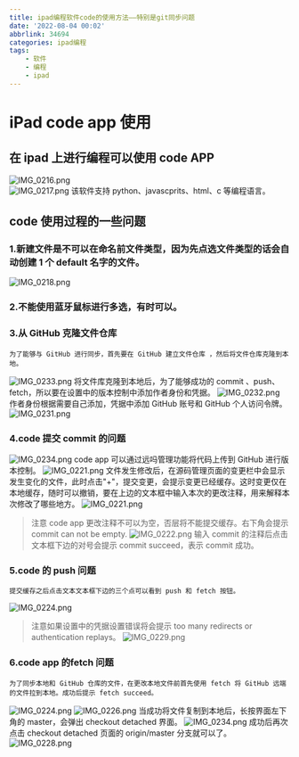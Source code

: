 ```yaml
---
title: ipad编程软件code的使用方法——特别是git同步问题
date: '2022-08-04 00:02'
abbrlink: 34694
categories: ipad编程
tags: 
    - 软件
    - 编程
    - ipad
---
```

<!-- 
---
title: 基于Hexo的hexo-theme-matery主题搭建博客并优化
date: 2019-10-03 14:25:00
author: 悟尘
img: /source/images/xxx.jpg
top: true
cover: true
coverImg: /images/1.jpg
password: 8d969eef6ecad3c29a3a629280e686cf0c3f5d5a86aff3ca12020c923adc6c92
toc: false
mathjax: false
summary: 这是你自定义的文章摘要内容，如果这个属性有值，文章卡片摘要就显示这段文字，否则程序会自动截取文章的部分内容作为摘要
categories: 工具
tags:
  - blog
  - hexo
---
标题行示例

-->
# iPad code app 使用
## 在 ipad 上进行编程可以使用 code APP
![IMG_0216.png](http://ezblog.gnway.cc/i/2022/08/17/62fcb08bad3c8.png)    
![IMG_0217.png](http://ezblog.gnway.cc/i/2022/08/17/62fcb3006912b.png)
    该软件支持 python、javascprits、html、c 等编程语言。
## code 使用过程的一些问题
### 1.新建文件是不可以在命名前文件类型，因为先点选文件类型的话会自动创建 1 个 default 名字的文件。
![IMG_0218.png](http://ezblog.gnway.cc/i/2022/08/17/62fcb31c9520e.png)
### 2.不能使用蓝牙鼠标进行多选，有时可以。
### 3.从 GitHub 克隆文件仓库
    为了能够与 GitHub 进行同步，首先要在 GitHub 建立文件仓库 ，然后将文件仓库克隆到本地。
![IMG_0233.png](http://ezblog.gnway.cc/i/2022/08/17/62fcb37872c77.png)
    将文件库克隆到本地后，为了能够成功的 commit 、push、fetch，所以要在设置中的版本控制中添加作者身份和凭据。
![IMG_0232.png](http://ezblog.gnway.cc/i/2022/08/17/62fcb39c3378d.png)
    作者身份根据需要自己添加，凭据中添加 GitHub 账号和 GitHub 个人访问令牌。
![IMG_0231.png](http://ezblog.gnway.cc/i/2022/08/17/62fcb3bc366b3.png)
### 4.code 提交 commit 的问题
![IMG_0234.png](http://ezblog.gnway.cc/i/2022/08/17/62fcb3dc97699.png)
    code app 可以通过远吗管理功能将代码上传到 GitHub 进行版本控制。
![IMG_0221.png](http://ezblog.gnway.cc/i/2022/08/17/62fcba697489f.png)
    文件发生修改后，在源码管理页面的变更栏中会显示发生变化的文件，此时点击"+"，提交变更，会提示变更已经缓存。这时变更仅在本地缓存，随时可以撤销，要在上边的文本框中输入本次的更改注释，用来解释本次修改了哪些地方。
![IMG_0221.png](http://ezblog.gnway.cc/i/2022/08/17/62fcba697489f.png)
> 注意 code app 更改注释不可以为空，否层将不能提交缓存。右下角会提示 commit can not be empty.
> ![IMG_0222.png](http://ezblog.gnway.cc/i/2022/08/17/62fcbe7d8e683.png)
    输入 commit 的注释后点击文本框下边的对号会提示 commit succeed，表示 commit 成功。
### 5.code 的 push 问题
    提交缓存之后点击文本文本框下边的三个点可以看到 push 和 fetch 按钮。
![IMG_0224.png](http://ezblog.gnway.cc/i/2022/08/17/62fcbe9dbeea8.png)
> 注意如果设置中的凭据设置错误将会提示 too many redirects or authentication replays。
![IMG_0229.png](http://ezblog.gnway.cc/i/2022/08/17/62fcbecebd738.png)
### 6.code app 的fetch 问题
    为了同步本地和 GitHub 仓库的文件，在更改本地文件前首先使用 fetch 将 GitHub 远端的文件拉到本地。成功后提示 fetch succeed。
![IMG_0224.png](http://ezblog.gnway.cc/i/2022/08/17/62fcbe9dbeea8.png)
![IMG_0226.png](http://ezblog.gnway.cc/i/2022/08/17/62fcbf14966fb.png)
    当成功将文件复制到本地后，长按界面左下角的 master，会弹出 checkout detached 界面。
![IMG_0234.png](http://ezblog.gnway.cc/i/2022/08/17/62fcb3dc97699.png)
    成功后再次点击 checkout detached 页面的 origin/master 分支就可以了。
![IMG_0228.png](http://ezblog.gnway.cc/i/2022/08/17/62fcbf7b8cd44.png)